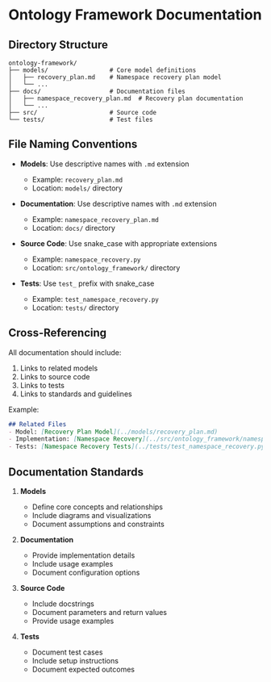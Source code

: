 # Ontology Framework Documentation

## Directory Structure

```
ontology-framework/
├── models/                 # Core model definitions
│   ├── recovery_plan.md    # Namespace recovery plan model
│   └── ...
├── docs/                   # Documentation files
│   ├── namespace_recovery_plan.md  # Recovery plan documentation
│   └── ...
├── src/                    # Source code
└── tests/                  # Test files
```

## File Naming Conventions

- **Models**: Use descriptive names with `.md` extension
  - Example: `recovery_plan.md`
  - Location: `models/` directory

- **Documentation**: Use descriptive names with `.md` extension
  - Example: `namespace_recovery_plan.md`
  - Location: `docs/` directory

- **Source Code**: Use snake_case with appropriate extensions
  - Example: `namespace_recovery.py`
  - Location: `src/ontology_framework/` directory

- **Tests**: Use `test_` prefix with snake_case
  - Example: `test_namespace_recovery.py`
  - Location: `tests/` directory

## Cross-Referencing

All documentation should include:
1. Links to related models
2. Links to source code
3. Links to tests
4. Links to standards and guidelines

Example:
```markdown
## Related Files
- Model: [Recovery Plan Model](../models/recovery_plan.md)
- Implementation: [Namespace Recovery](../src/ontology_framework/namespace_recovery.py)
- Tests: [Namespace Recovery Tests](../tests/test_namespace_recovery.py)
```

## Documentation Standards

1. **Models**
   - Define core concepts and relationships
   - Include diagrams and visualizations
   - Document assumptions and constraints

2. **Documentation**
   - Provide implementation details
   - Include usage examples
   - Document configuration options

3. **Source Code**
   - Include docstrings
   - Document parameters and return values
   - Provide usage examples

4. **Tests**
   - Document test cases
   - Include setup instructions
   - Document expected outcomes 